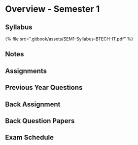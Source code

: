 # Overview - Semester 1

## Syllabus

{% file src=".gitbook/assets/SEM1-Syllabus-BTECH-IT.pdf" %}

## Notes

## Assignments

## Previous Year Questions

## Back Assignment

## Back Question Papers

## Exam Schedule

